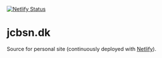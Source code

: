 [![Netlify Status](https://api.netlify.com/api/v1/badges/d2ea2851-5c74-4a24-8c2c-f313fceb739b/deploy-status)](https://app.netlify.com/sites/fervent-mirzakhani-29dbc9/deploys)

# jcbsn.dk
Source for personal site (continuously deployed with [Netlify](https://netlify.com/)).
